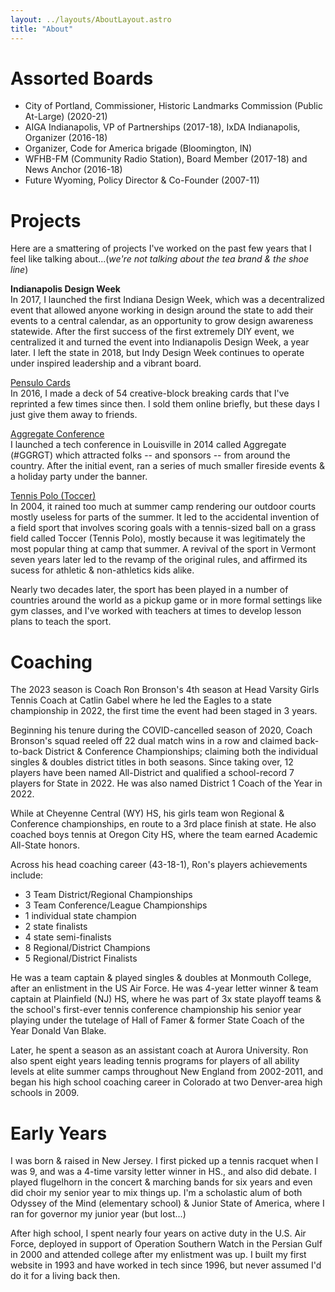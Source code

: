 ```yaml
---
layout: ../layouts/AboutLayout.astro
title: "About"
---
```


# Assorted Boards
- City of Portland, Commissioner, Historic Landmarks Commission (Public At-Large) (2020-21)
- AIGA Indianapolis, VP of Partnerships (2017-18), IxDA Indianapolis, Organizer (2016-18)
- Organizer, Code for America brigade (Bloomington, IN)
- WFHB-FM (Community Radio Station), Board Member (2017-18) and News Anchor (2016-18)
- Future Wyoming, Policy Director & Co-Founder (2007-11)

# Projects

Here are a smattering of projects I've worked on the past few years that I feel like talking about...(*we're not talking about the tea brand & the shoe line*)

**Indianapolis Design Week**<br>
In 2017, I launched the first Indiana Design Week, which was a decentralized event that allowed anyone working in design around the state to add their events to a central calendar, as an opportunity to grow design awareness statewide. After the first success of the first extremely DIY event, we centralized it and turned the event into Indianapolis Design Week, a year later. I left the state in 2018, but Indy Design Week continues to operate under inspired leadership and a vibrant board. 

[Pensulo Cards](https://dribbble.com/shots/3794375-Pensulo-Card-Deck)<br>
In 2016, I made a deck of 54 creative-block breaking cards that I've reprinted a few times since then. I sold them online briefly, but these days I just give them away to friends. 

[Aggregate Conference](https://www.instagram.com/ggrgt/)<br>
I launched a tech conference in Louisville in 2014 called Aggregate (#GGRGT) which attracted folks -- and sponsors -- from around the country. After the initial event, ran a series of much smaller fireside events & a holiday party under the banner.

[Tennis Polo (Toccer)](https://en.wikipedia.org/wiki/Tennis_polo)<br>
In 2004, it rained too much at summer camp rendering our outdoor courts mostly useless for parts of the summer. It led to the accidental invention of a field sport that involves scoring goals with a tennis-sized ball on a grass field called Toccer (Tennis Polo), mostly because it was legitimately the most popular thing at camp that summer. A revival of the sport in Vermont seven years later led to the revamp of the original rules, and affirmed its sucess for athletic & non-athletics kids alike. 

Nearly two decades later, the sport has been played in a number of countries around the world as a pickup game or in more formal settings like gym classes, and I've worked with teachers at times to develop lesson plans to teach the sport. 

# Coaching

The 2023 season is Coach Ron Bronson's 4th season at Head Varsity Girls Tennis Coach at Catlin Gabel where he led the Eagles to a state championship in 2022, the first time the event had been staged in 3 years. 

Beginning his tenure during the COVID-cancelled season of 2020, Coach Bronson's squad reeled off 22 dual match wins in a row and claimed back-to-back District & Conference Championships; claiming both the individual singles & doubles district titles in both seasons. Since taking over, 12 players have been named All-District and qualified a school-record 7 players for State in 2022. He was also named District 1 Coach of the Year in 2022. 

While at Cheyenne Central (WY) HS, his girls team won Regional & Conference championships, en route to a 3rd place finish at state. He also coached boys tennis at Oregon City HS, where the team earned Academic All-State honors. 

Across his head coaching career (43-18-1), Ron's players achievements include:

- 3 Team District/Regional Championships <br>
- 3 Team Conference/League Championships <br>
- 1 individual state champion <br>
- 2 state finalists <br>
- 4 state semi-finalists <br>
- 8 Regional/District Champions <br>
- 5 Regional/District Finalists <br>

He was a team captain & played singles & doubles at Monmouth College, after an enlistment in the US Air Force. He was 4-year letter winner & team captain at Plainfield (NJ) HS, where he was part of 3x state playoff teams & the school's first-ever tennis conference championship his senior year playing under the tutelage of Hall of Famer & former State Coach of the Year Donald Van Blake. 

Later, he spent a season as an assistant coach at Aurora University. Ron also spent eight years leading tennis programs for players of all ability levels at elite summer camps throughout New England from 2002-2011, and began his high school coaching career in Colorado at two Denver-area high schools in 2009.

# Early Years

I was born & raised in New Jersey. I first picked up a tennis racquet when I was 9, and was a 4-time varsity letter winner in HS., and also did debate. I played flugelhorn in the concert & marching bands for six years and even did choir my senior year to mix things up. I'm a scholastic alum of both Odyssey of the Mind (elementary school) & Junior State of America, where I ran for governor my junior year (but lost...) 

After high school, I spent nearly four years on active duty in the U.S. Air Force, deployed in support of Operation Southern Watch in the Persian Gulf in 2000 and attended college after my enlistment was up. I built my first website in 1993 and have worked in tech since 1996, but never assumed I'd do it for a living back then. 